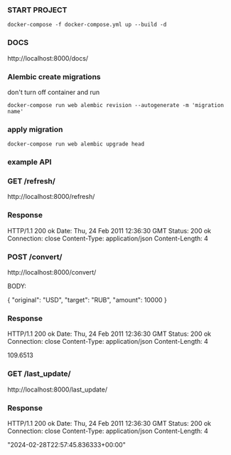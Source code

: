 ### START PROJECT
````
docker-compose -f docker-compose.yml up --build -d 
````

### DOCS
http://localhost:8000/docs/


### Alembic create migrations
don't turn off container and run
```
docker-compose run web alembic revision --autogenerate -m 'migration name'
```
### apply migration
```
docker-compose run web alembic upgrade head 
```

### example API


### GET /refresh/

http://localhost:8000/refresh/

### Response
HTTP/1.1 200 ok
Date: Thu, 24 Feb 2011 12:36:30 GMT
Status: 200 ok
Connection: close
Content-Type: application/json
Content-Length: 4


### POST /convert/

http://localhost:8000/convert/

BODY: 

{
    "original": "USD",
    "target": "RUB",
    "amount": 10000
}

### Response
HTTP/1.1 200 ok
Date: Thu, 24 Feb 2011 12:36:30 GMT
Status: 200 ok
Connection: close
Content-Type: application/json
Content-Length: 4

109.6513


### GET /last_update/

http://localhost:8000/last_update/

### Response
HTTP/1.1 200 ok
Date: Thu, 24 Feb 2011 12:36:30 GMT
Status: 200 ok
Connection: close
Content-Type: application/json
Content-Length: 4

"2024-02-28T22:57:45.836333+00:00"